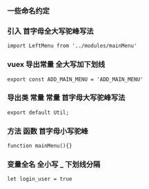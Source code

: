 ### 一些命名约定

### 引入 首字母全大写驼峰写法
~~~
import LeftMenu from '../modules/mainMenu'
~~~

### vuex 导出常量 全大写加下划线
~~~
export const ADD_MAIN_MENU = 'ADD_MAIN_MENU'
~~~

### 导出类 常量  常量 首字母大写驼峰写法
~~~
export default Util;
~~~

### 方法 函数 首字母小写驼峰
~~~
function mainMenu(){}
~~~

### 变量全名 全小写 _ 下划线分隔
~~~
let login_user = true
~~~
